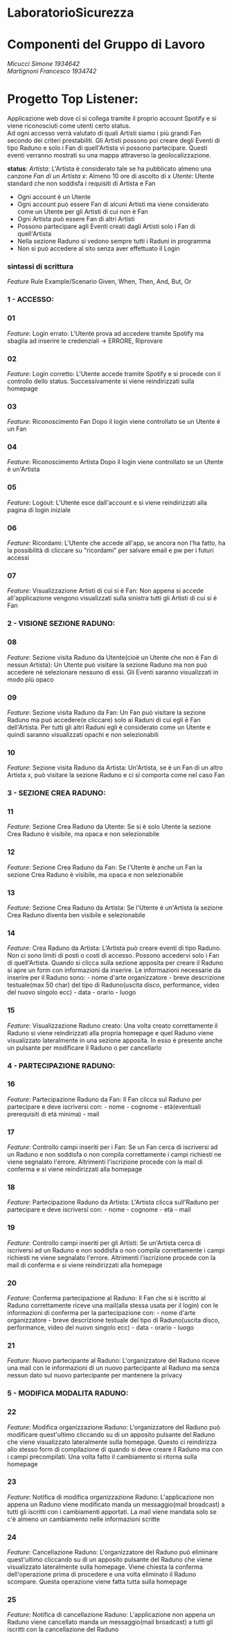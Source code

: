 # LaboratorioSicurezza

# Componenti del Gruppo di Lavoro
*Micucci Simone 1934642*  
*Martignoni Francesco 1934742* 

# Progetto Top Listener:
Applicazione web dove ci si collega tramite il proprio account Spotify e si viene riconosciuti come utenti certo status.  
Ad ogni accesso verrà valutato di quali Artisti siamo i più grandi Fan secondo dei criteri prestabiliti. Gli Artisti possono poi creare degli Eventi di tipo Raduno e solo i Fan di quell'Artista vi possono partecipare. Questi eventi verranno mostrati su una mappa attraverso la geolocalizzazione.

__status__:
    *Artista*:
        L'Artista è considerato tale se ha pubblicato almeno una canzone
    *Fan di un Artista x*:
        Almeno 10 ore di ascolto di x
    *Utente*:
        Utente standard che non soddisfa i requisiti di Artista e Fan

- Ogni account è un Utente
- Ogni account può essere Fan di alcuni Artisti ma viene considerato come un Utente per gli Artisti di cui non è Fan
- Ogni Artista può essere Fan di altri Artisti
- Possono partecipare agli Eventi creati dagli Artisti solo i Fan di quell'Artista
- Nella sezione Raduno si vedono sempre tutti i Raduni in programma
- Non si può accedere al sito senza aver effettuato il Login

### sintassi di scrittura
*Feature*
Rule
Example/Scenario
    Given, When, Then, And, But, Or

### 1 - ACCESSO:
### 01
*Feature*:  Login errato:
                L'Utente prova ad accedere tramite Spotify ma sbaglia ad inserire le credenziali -> ERRORE, Riprovare
### 02
*Feature*:  Login corretto:
                L'Utente accede tramite Spotify e si procede con il controllo dello status. Successivamente si viene reindirizzati sulla homepage
### 03
*Feature*: Riconoscimento Fan
                Dopo il login viene controllato se un Utente è un Fan
### 04
*Feature*: Riconoscimento Artista
                Dopo il login viene controllato se un Utente è un'Artista
### 05
*Feature*:  Logout:
                L'Utente esce dall'account e si viene reindirizzati alla pagina di login iniziale
### 06
*Feature*:  Ricordami:
                L'Utente che accede all'app, se ancora non l'ha fatto, ha la possibilità di cliccare su "ricordami" per salvare email e pw per i futuri accessi
### 07
*Feature*:  Visualizzazione Artisti di cui si è Fan:
                Non appena si accede all'applicazione vengono visualizzati sulla sinistra tutti gli Artisti di cui si è Fan

### 2 - VISIONE SEZIONE RADUNO:
### 08
*Feature*:  Sezione visita Raduno da Utente(cioè un Utente che non è Fan di nessun Artista):
                Un Utente può visitare la sezione Raduno ma non può accedere nè selezionare nessuno di essi. Gli Eventi saranno visualizzati in modo più opaco
### 09
*Feature*:  Sezione visita Raduno da Fan:
                Un Fan può visitare la sezione Raduno ma può accedere(e cliccare) solo ai Raduni di cui egli è Fan dell'Artista. Per tutti gli altri Raduni egli è considerato come un Utente e quindi saranno visualizzati opachi e non selezionabili
### 10
*Feature*:  Sezione visita Raduno da Artista:
                Un'Artista, se è un Fan di un altro Artista x, può visitare la sezione Raduno e ci si comporta come nel caso Fan

### 3 - SEZIONE CREA RADUNO:
### 11
*Feature*:  Sezione Crea Raduno da Utente:
                Se si è solo Utente la sezione Crea Raduno è visibile, ma opaca e non selezionabile
### 12
*Feature*:  Sezione Crea Raduno da Fan:
                Se l'Utente è anche un Fan la sezione Crea Raduno è visibile, ma opaca e non selezionabile
### 13
*Feature*:  Sezione Crea Raduno da Artista:
                Se l'Utente è un'Artista la sezione Crea Raduno diventa ben visibile e selezionabile
### 14
*Feature*:  Crea Raduno da Artista:
                L'Artista può creare eventi di tipo Raduno. Non ci sono limiti di posti o costi di accesso. Possono accedervi solo i Fan di quell'Artista. Quando si clicca sulla sezione apposita per creare il Raduno si apre un form con informazioni da inserire.
                Le informazioni necessarie da inserire per il Raduno sono:
                    - nome d'arte organizzatore
                    - breve descrizione testuale(max 50 char) del tipo di Raduno(uscita disco, performance, video del nuovo singolo ecc)
                    - data
                    - orario
                    - luogo
### 15
*Feature*:  Visualizzazione Raduno creato:
                Una volta creato correttamente il Raduno si viene reindirizzati alla propria homepage e quel Raduno viene visualizzato lateralmente in una sezione apposita. In esso è presente anche un pulsante per modificare il Raduno o per cancellarlo

### 4 - PARTECIPAZIONE RADUNO:
### 16
*Feature*:  Partecipazione Raduno da Fan:
                Il Fan clicca sul Raduno per partecipare e deve iscriversi con:
                    - nome
                    - cognome
                    - età(eventuali prerequisiti di età minima)
                    - mail
### 17
*Feature*:  Controllo campi inseriti per i Fan:
                Se un Fan cerca di iscriversi ad un Raduno e non soddisfa o non compila correttamente i campi richiesti ne viene segnalato l'errore. Altrimenti l'iscrizione procede con la mail di conferma e si viene reindirizzati alla homepage
### 18
*Feature*:  Partecipazione Raduno da Artista:
                L'Artista clicca sull'Raduno per partecipare e deve iscriversi con:
                    - nome
                    - cognome
                    - età
                    - mail
### 19
*Feature*:  Controllo campi inseriti per gli Artisti:
                Se un'Artista cerca di iscriversi ad un Raduno e non soddisfa o non compila correttamente i campi richiesti ne viene segnalato l'errore. Altrimenti l'iscrizione procede con la mail di conferma e si viene reindirizzati alla homepage
### 20
*Feature*:  Conferma partecipazione al Raduno:
                Il Fan che si è iscritto al Raduno correttamente riceve una mail(alla stessa usata per il login) con le informazioni di conferma per la partecipazione con:
                    - nome d'arte organizzatore
                    - breve descrizione testuale del tipo di Raduno(uscita disco, performance, video del nuovo singolo ecc)
                    - data
                    - orario
                    - luogo
### 21
*Feature*:  Nuovo partecipante al Raduno:
                L'organizzatore del Raduno riceve una mail con le informazioni di un nuovo partecipante al Raduno ma senza nessun dato sul nuovo partecipante per mantenere la privacy

### 5 - MODIFICA MODALITA RADUNO:
### 22
*Feature*:  Modifica organizzazione Raduno:
                L'organizzatore del Raduno può modificare quest'ultimo cliccando su di un apposito pulsante del Raduno che viene visualizzato lateralmente sulla homepage. Questo ci reindirizza allo stesso form di compilazione di quando si deve creare il Raduno ma con i campi precompilati. Una volta fatto il cambiamento si ritorna sulla homepage
### 23
*Feature*:  Notifica di modifica organizzazione Raduno:
                L'applicazione non appena un Raduno viene modificato manda un messaggio(mail broadcast) a tutti gli iscritti con i cambiamenti apportati. La mail viene mandata solo se c'è almeno un cambiamento nelle informazioni scritte
### 24
*Feature*:  Cancellazione Raduno:
                L'organizzatore del Raduno può eliminare quest'ultimo cliccando su di un apposito pulsante del Raduno che viene visualizzato lateralmente sulla homepage. Viene chiesta la conferma dell'operazione prima di procedere e una volta eliminato il Raduno scompare. Questa operazione viene fatta tutta sulla homepage
### 25
*Feature*:  Notifica di cancellazione Raduno:
                L'applicazione non appena un Raduno viene cancellato manda un messaggio(mail broadcast) a tutti gli iscritti con la cancellazione del Raduno
